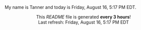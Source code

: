 My name is Tanner and today is Friday, August 16, 5:17 PM EDT.

<p align="center">This <i>README</i> file is generated <b>every 3 hours</b>!</br>Last refresh: Friday, August 16, 5:17 PM EDT<br /></p>
